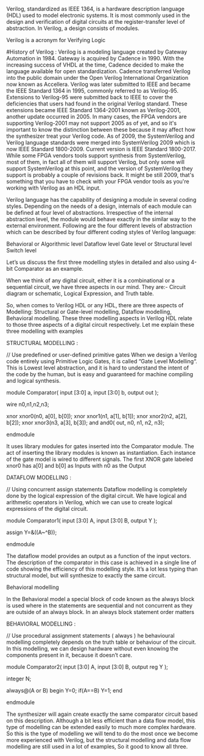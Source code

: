 
Verilog, standardized as IEEE 1364, is a hardware description language (HDL) used to model electronic systems. 
It is most commonly used in the design and verification of digital circuits at the register-transfer level of abstraction. 
In Verilog, a design consists of modules. 

Verilog is a acronym for Verifying Logic

#History of Verilog : 
Verilog is a modeling language created by Gateway Automation in 1984. Gateway is acquired by Cadence in 1990. With the increasing success of VHDL at the time, Cadence decided to make the language available for open standardization. Cadence transferred Verilog into the public domain under the Open Verilog International Organization now known as Accellera. Verilog was later submitted to IEEE and became the IEEE Standard 1364 in 1995, commonly referred to as Verilog-95.
Extensions to Verilog-95 were submitted back to IEEE to cover the deficiencies that users had found in the original Verilog standard. These extensions became IEEE Standard 1364-2001 known as Verilog-2001, another update occurred in 2005. In many cases, the FPGA vendors are supporting Verilog-2001 may not support 2005 as of yet, and so it's important to know the distinction between these because it may affect how the synthesizer treat your Verilog code. As of 2009, the SystemVerilog and Verilog language standards were merged into SystemVerilog 2009 which is now IEEE Standard 1800-2009. Current version is IEEE Standard 1800-2017. While some FPGA vendors tools support synthesis from SystemVerilog, most of them, in fact all of them will support Verilog, but only some will support SystemVerilog at this point, and the version of SystemVerilog they support is probably a couple of revisions back. It might be still 2009, that's something that you have to check with your FPGA vendor tools as you're working with Verilog as an HDL input.






Verilog language has the capability of designing a module in several coding styles. Depending on the needs of a design, internals of each module can be defined at four level of abstractions. Irrespective of the internal abstraction level, the module would behave exactly in the similar way to the external environment. Following are the four different levels of abstraction which can be described by four different coding styles of Verilog language:

Behavioral or Algorithmic level
Dataflow level
Gate level or Structural level
Switch level

Let’s us discuss the first three modelling styles in detailed and also using 4-bit Comparator as an example.



When we think of any digital circuit, either it is a combinational or a sequential circuit, we have three aspects in our mind. They are:-
Circuit diagram or schematic, 
Logical Expression, and 
Truth table. 

So, when comes to Verilog HDL or any HDL, there are three aspects of Modelling:
Structural or Gate-level modelling, 
Dataflow modelling, 
Behavioral modelling. 
These three modelling aspects in Verilog HDL relate to those three aspects of a digital circuit respectively.
Let me explain these three modelling with examples 

STRUCTURAL MODELLING :

// Use predefined or user-defined primitive gates 
When we design a Verilog code entirely using Primitive Logic Gates, it is called “Gate Level Modelling“. This is Lowest level abstraction, and it is hard to understand the intent of the code by the human, but is easy and guaranteed for machine compiling and logical synthesis.


 module Comparator(  input [3:0] a, 
                     input [3:0] b, 
                     output out      );

 wire n0,n1,n2,n3;

 xnor xnor0(n0, a[0], b[0]);
 xnor xnor1(n1, a[1], b[1]);
 xnor xnor2(n2, a[2], b[2]);
 xnor xnor3(n3, a[3], b[3]);
 and and0( out, n0, n1, n2, n3);
 
endmodule


It uses library modules for gates inserted into the Comparator module. The act of inserting the library modules is known as instantiation.
Each instance of the gate model is wired to different signals.
The first XNOR gate labeled xnor0 has a[0] and b[0] as Inputs with n0 as the Output 



DATAFLOW MODELLING :

// Using concurrent assign statements 
Dataflow modelling is completely done by the logical expression of the digital circuit. We have logical and arithmetic operators in Verilog, which we can use to create logical expressions of the digital circuit.

 module Comparator1(  input [3:0] A, 
                      input [3:0] B, 
                      output Y        );
    
 assign Y=&((A~^B)); 
    
endmodule



 
The dataflow model provides an output as a function of the input vectors.
The description of the comparator in this case is achieved in a single line of code showing the efficiency of this modelling style.
It’s a lot less typing than structural model, but will synthesize to exactly the same circuit.

Behavioral modelling

In the Behavioral model a special block of code known as the always block is used where in the statements are sequential and not concurrent as they are outside of an always block.
In an always block statement order matters 


BEHAVIORAL MODELLING :

// Use procedural assignment statements ( always )
he behavioural modelling completely depends on the truth table or behaviour of the circuit. In this modelling, we can design hardware without even knowing the components present in it, because it doesn’t care.

 module Comparator2( input [3:0] A, 
                     input [3:0] B, 
                     output reg Y     );
                     
   integer N;
   
   always@(A or B)
   begin
    Y=0;
    if(A==B)
       Y=1;
   end
   
endmodule

 
The synthesizer will again create exactly the same comparator circuit based on this description. 
Although a bit less efficient than a data flow model, this type of modelling can be extended easily to much more complex hardware. So this is the type of modelling we will tend to do the most once we become more experienced with Verilog, but the structural modelling and data flow modelling are still used in a lot of examples, So it good to know all three.






